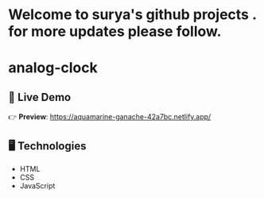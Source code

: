 

# Welcome to surya's github projects . for more updates please follow.



# analog-clock



## 🔴 Live Demo

👉 **Preview**: https://aquamarine-ganache-42a7bc.netlify.app/
## 🖥️ Technologies

- HTML
- CSS
- JavaScript

